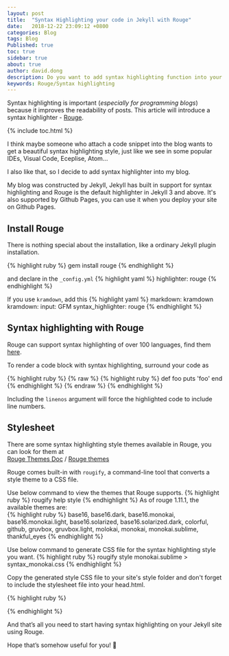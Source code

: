 ```yaml
---
layout: post
title:  "Syntax Highlighting your code in Jekyll with Rouge"
date:   2018-12-22 23:09:12 +0800
categories: Blog
tags: Blog
Published: true
toc: true
sidebar: true
about: true
author: david.dong
description: Do you want to add syntax highlighting function into your code block? <br><br>You can get help from this article.
keywords: Rouge/Syntax highlighting
---
```

Syntax highlighting is important (*especially for programming blogs*) because it improves the readability of posts. This article will introduce a syntax highlighter - [Rouge](https://rubygems.org/gems/rouge).

{% include toc.html %}

I think maybe someone who attach a code snippet into the blog wants to get a beautiful syntax highlighting style, just like we see in some popular IDEs, Visual Code, Eceplise, Atom... 

I also like that, so I decide to add syntax highlighter into my blog.

My blog was constructed by Jekyll, Jekyll has built in support for syntax highlighting and Rouge is the default highlighter in Jekyll 3 and above. It's also supported by Github Pages, you can use it when you deploy your site on Github Pages.

## Install Rouge
There is nothing special about the installation, like a ordinary Jekyll plugin installation.

{% highlight ruby %}
gem install rouge
{% endhighlight %}

and declare in the `_config.yml`
{% highlight yaml %}
highlighter: rouge
{% endhighlight %}

If you use `kramdown`, add this
{% highlight yaml %}
markdown: kramdown
kramdown:
input: GFM
syntax_highlighter: rouge
{% endhighlight %}

## Syntax highlighting with Rouge

Rouge can support syntax highlighting of over 100 languages, find them [here](https://github.com/rouge-ruby/rouge/wiki/List-of-supported-languages-and-lexers).    

To render a code block with syntax highlighting, surround your code as

{% highlight ruby %}
{% raw %}
{% highlight ruby %}
def foo
  puts 'foo'
end
{% endhighlight %}
{% endraw %}
{% endhighlight %}

Including the `linenos` argument will force the highlighted code to include line numbers. 

## Stylesheet

There are some syntax highlighting style themes available in Rouge, you can look for them at     
[Rouge Themes Doc](https://rouge-ruby.github.io/docs/Rouge/Themes.html) / [Rouge themes](https://github.com/mzlogin/rouge-themes)

Rouge comes built-in with `rougify`, a command-line tool that converts a style theme to a CSS file.

Use below command to view the themes that Rouge supports.
{% highlight ruby %}
rougify help style
{% endhighlight %}
As of rouge 1.11.1, the available themes are:  
{% highlight ruby %}
base16, 
base16.dark, 
base16.monokai, 
base16.monokai.light, 
base16.solarized, 
base16.solarized.dark, 
colorful, 
github, 
gruvbox, 
gruvbox.light, 
molokai, 
monokai, 
monokai.sublime, 
thankful_eyes
{% endhighlight %}

Use below command to generate CSS file for the syntax highlighting style you want.
{% highlight ruby %}
rougify style monokai.sublime > syntax_monokai.css
{% endhighlight %}

Copy the generated style CSS file to your site's style folder and don't forget to include the stylesheet file into your head.html.

{% highlight ruby %}
<link href="{{site.cdn_baseurl}}/assets/css/syntax_monokai.css" rel="stylesheet"/>
{% endhighlight %}

And that’s all you need to start having syntax highlighting on your Jekyll site using Rouge.

Hope that’s somehow useful for you! 🙂